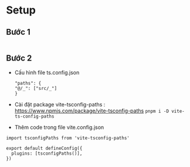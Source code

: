 # Setup

## Bước 1

```create vite@latest vite-project -- --template react-ts

```

## Bước 2

-   Cấu hình file ts.config.json
    ```"baseUrl": "./",
    "paths": {
    "@/_": ["src/_"]
    }
    ```
-   Cài đặt package vite-tsconfig-paths : https://www.npmjs.com/package/vite-tsconfig-paths
    `pnpm i -D vite-ts-config-paths `

-   Thêm code trong file vite.config.json

```import { defineConfig } from 'vite'
import tsconfigPaths from 'vite-tsconfig-paths'

export default defineConfig({
  plugins: [tsconfigPaths()],
})
```

```

```
